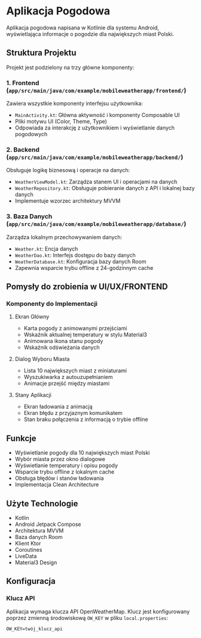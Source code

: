 # Aplikacja Pogodowa

Aplikacja pogodowa napisana w Kotlinie dla systemu Android, wyświetlająca informacje o pogodzie dla największych miast Polski.

## Struktura Projektu

Projekt jest podzielony na trzy główne komponenty:

### 1. Frontend (`app/src/main/java/com/example/mobileweatherapp/frontend/`)
Zawiera wszystkie komponenty interfejsu użytkownika:
- `MainActivity.kt`: Główna aktywność i komponenty Composable UI
- Pliki motywu UI (Color, Theme, Type)
- Odpowiada za interakcję z użytkownikiem i wyświetlanie danych pogodowych

### 2. Backend (`app/src/main/java/com/example/mobileweatherapp/backend/`)
Obsługuje logikę biznesową i operacje na danych:
- `WeatherViewModel.kt`: Zarządza stanem UI i operacjami na danych
- `WeatherRepository.kt`: Obsługuje pobieranie danych z API i lokalnej bazy danych
- Implementuje wzorzec architektury MVVM

### 3. Baza Danych (`app/src/main/java/com/example/mobileweatherapp/database/`)
Zarządza lokalnym przechowywaniem danych:
- `Weather.kt`: Encja danych
- `WeatherDao.kt`: Interfejs dostępu do bazy danych
- `WeatherDatabase.kt`: Konfiguracja bazy danych Room
- Zapewnia wsparcie trybu offline z 24-godzinnym cache

## Pomysły do zrobienia w UI/UX/FRONTEND

### Komponenty do Implementacji
1. Ekran Główny
   - Karta pogody z animowanymi przejściami
   - Wskaźnik aktualnej temperatury w stylu Material3
   - Animowana ikona stanu pogody
   - Wskaźnik odświeżania danych

2. Dialog Wyboru Miasta
   - Lista 10 największych miast z miniaturami
   - Wyszukiwarka z autouzupełnianiem
   - Animacje przejść między miastami

3. Stany Aplikacji
   - Ekran ładowania z animacją
   - Ekran błędu z przyjaznym komunikatem
   - Stan braku połączenia z informacją o trybie offline

## Funkcje
- Wyświetlanie pogody dla 10 największych miast Polski
- Wybór miasta przez okno dialogowe
- Wyświetlanie temperatury i opisu pogody
- Wsparcie trybu offline z lokalnym cache
- Obsługa błędów i stanów ładowania
- Implementacja Clean Architecture

## Użyte Technologie
- Kotlin
- Android Jetpack Compose
- Architektura MVVM
- Baza danych Room
- Klient Ktor
- Coroutines
- LiveData
- Material3 Design

## Konfiguracja
### Klucz API
Aplikacja wymaga klucza API OpenWeatherMap. Klucz jest konfigurowany poprzez zmienną środowiskową `OW_KEY` w pliku `local.properties`:
```properties
OW_KEY=twój_klucz_api
```